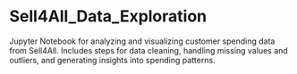 # Sell4All_Data_Exploration
Jupyter Notebook for analyzing and visualizing customer spending data from Sell4All. Includes steps for data cleaning, handling missing values and outliers, and generating insights into spending patterns.
